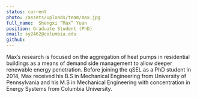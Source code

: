 ```yaml
---
status: current
photo: /assets/uploads/team/max.jpg
full_name:  Shengxi “Max” Yuan
position: Graduate Student (PhD)
email: sy2462@columbia.edu
github: 
---
```

Max’s research is focused on the aggregation of heat pumps in residential buildings as a means of demand side management to allow deeper renewable energy penetration.  Before joining the qSEL as a PhD student in 2014, Max received his B.S in Mechanical Engineering from University of Pennsylvania and his M.S in Mechanical Engineering with concentration in Energy Systems from Columbia University. 

